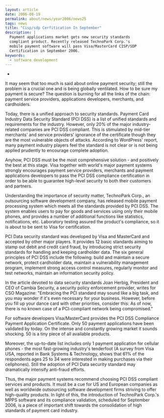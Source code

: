 ```yaml
---
layout: article
date: 2006-08-19
permalink: about/news/year2006/news25
tags: news
title: "Cisp/sdp Cerfitication In September"
description: |
  Payment applications market gets new security standards
  compliant product. Recently released TechnoPark Corp.'s
  mobile payment software will pass Visa/MasterCard CISP/SDP
  Certification in September 2006.
keywords:
  - software development
---
```


 *

It may seem that too much is said about online payment security; still the problem is a crucial one
and is being globally ventilated. How to be sure my payment is secure? The question is burning for
all the links of the chain: payment service providers, applications developers, merchants, and cardholders.

Today, there is a unified approach to security standards. Payment Card Industry Data Security
Standard (PCI DSS) is a list of unified standards and requirements for the industry. However, only
20% of the major industry-related companies are PCI DSS compliant. This is stimulated by mid-tier
merchants' and service providers' ignorance of the certificate though they are the most vulnerable
objects of attacks. According to WordPress' report, many payment industry players feel the standard
is not clear or is not being applied prudently to encourage complete adoption.

Anyhow, PCI DSS must be the most comprehensive solution - and positively the best at this stage.
Visa together with world's major payment systems strongly encourages payment service providers,
merchants and payment applications developers to pass the PCI DSS compliance certification in order
to be able to guarantee high-level security to both their customers and partners.

Understanding the importance of security matter, TechnoPark Corp., an outsourcing software
development company, has released mobile payment processing system which meets all the standards
provided by PCI DSS. The system enables users to pay for goods and services using only their mobile
phones, and provides a number of additional functions like statistics, notifications, etc.
Laboratory testing assured the product's compliance, so it is about to be sent to Visa for certification.

PCI Data security standard was developed by Visa and MasterCard and accepted by other major players.
It provides 12 basic standards aiming to stamp out debit and credit card fraud, by introducing
strict security standards for handling and keeping cardholder data. The six general principles of
PCI DSS include the following: build and maintain a secure network, protect cardholder data,
maintain a vulnerability management program, implement strong access control measures, regularly
monitor and test networks, maintain an information security policy.

In the article devoted to data security standards Joan Herbig, President and CEO of Cambia Security,
a security policy enforcement provider, writes for CSO Magazine: "Embracing the PCI standard may
sound like a big task, and you may wonder if it's even necessary for your business. However, before
you fill up your dance card with other priorities, consider this: As of now, there is no known case
of a PCI-compliant network being compromised."

For software developers Visa/MasterCard provides the PCI DSS Compliance Payment Application
Certificate. Only 50 payment applications have been validated by today. On the intense and
constantly growing market it sounds shocking. 50 is a tiny piece of all available products.

Moreover, the up-to-date list includes only 1 payment application for cellular phones - the most
fast-growing industry's tenderfoot (A survey from Visa USA, reported in Bank Systems & Technology,
shows that 61% of the respondents ages 25 to 34 were interested in making purchases via their
cellphones). Still the adoption of PCI Data security standard may dramatically intensify anti-fraud efforts.

Thus, the major payment systems recommend choosing PCI DSS compliant services and products. It must
be a cue for US and European companies as well as worldwide outsourcing software development firms
striving to offer high-quality products. In light of this, the introduction of TechnoPark Corp.'s
MPPS software and its compliance validation, scheduled for September 2006, is a piece of important
shift towards the consolidation of high standards of payment card industry.
